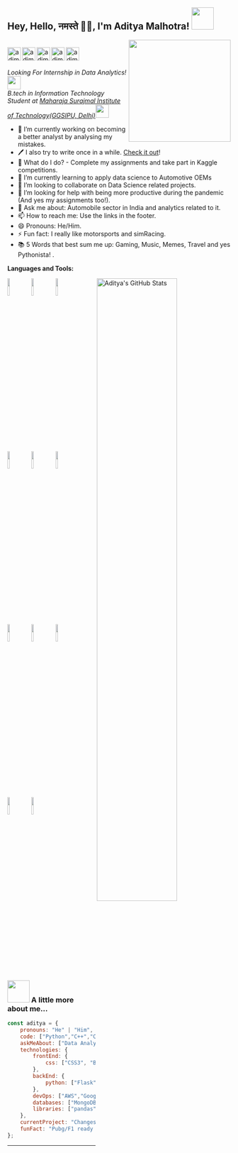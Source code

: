
<h2>Hey, Hello, नमस्ते 🙏🏻, I'm Aditya Malhotra! <img src="https://media.giphy.com/media/mGcNjsfWAjY5AEZNw6/giphy.gif" width="50"></h2> <img align='right' src="https://media.giphy.com/media/M9gbBd9nbDrOTu1Mqx/giphy.gif" width="230"> 
<br/>
<div align = 'left'>
<a href="https://twitter.com/adimalhotra11">
  <img align="left" alt="adimalhotra11 | Twitter" width="30px" src="https://image.flaticon.com/icons/svg/2111/2111703.svg" />
</a>
<a href="https://www.linkedin.com/in/adimalhotra11/">
  <img align="left" alt="adimalhotra11's LinkdeIN" width="30px" src="https://image.flaticon.com/icons/svg/2111/2111465.svg" />
</a>
<a href="https://anmolpant.github.io/">
  <img align="left" alt="adimalhotra11's Portfolio" width="30px" src="https://github.com/anmolpant/anmolpant/blob/master/assets/planet.svg" />
</a>
<a href="https://www.facebook.com/aditya.malhotra.12979/">
  <img align="left" alt="adimalhotra11's Facebook" width="30px" src="https://image.flaticon.com/icons/svg/2111/2111342.svg" />
</a>
<a href="(https://www.instagram.com/adimalhotra11/">
  <img align="left" alt="adimalhotra11's Instagram" width="30px" src="https://image.flaticon.com/icons/svg/2111/2111421.svg" />
</a>
</a> <br /> <br />

<p><em>Looking For Internship in Data Analytics!<img src="https://media.giphy.com/media/WUlplcMpOCEmTGBtBW/giphy.gif" width="30"></br>B.tech in Information Technology Student at <a href="http://www.msit.in/">Maharaja Surajmal Institute of Technology(GGSIPU, Delhi)</a><img src="https://media.giphy.com/media/fYSnHlufseco8Fh93Z/giphy.gif" width="30">
</em></p>

- 🔭 I’m currently working on becoming a better analyst by analysing my mistakes.
- 🖊️ I also try to write once in a while. [Check it out](https://medium.com/@adityamalhotramcs)!
- 🔮 What do I do? - Complete my assignments and take part in Kaggle competitions.
- 🌱 I’m currently learning to apply data science to Automotive OEMs 
- 👯 I’m looking to collaborate on Data Science related projects.
- 🤔 I’m looking for help with being more productive during the pandemic (And yes my assignments too!). 
- 💬 Ask me about: Automobile sector in India and analytics related to it.
- 📫 How to reach me: Use the links in the footer.
- 😄 Pronouns: He/Him.
- ⚡ Fun fact: I really like motorsports and simRacing.
- 📚 5 Words that best sum me up: Gaming, Music, Memes, Travel and yes Pythonista! .


**Languages and Tools:** 

<p>
  <a>
    <img width="60%" align="right" alt="Aditya's GitHub Stats" src="https://github-readme-stats.vercel.app/api?username=adimalhotra11&show_icons=true&hide_border=true" />
  </a>


  <code><img width="10%" src="https://www.vectorlogo.zone/logos/python/python-ar21.svg"></code>
  <code><img width="10%" src="https://www.vectorlogo.zone/logos/tensorflow/tensorflow-ar21.svg"></code>
  <code><img width="10%" src="https://www.vectorlogo.zone/logos/opencv/opencv-ar21.svg"></code>
  <br />
  <code><img width="10%" src="https://www.vectorlogo.zone/logos/numpy/numpy-ar21.svg"></code>
  <code><img width="10%" src="https://www.vectorlogo.zone/logos/w3_html5/w3_html5-ar21.svg"></code>
  <code><img width="10%" src="https://www.vectorlogo.zone/logos/amazon_aws/amazon_aws-ar21.svg"></code>
  <br />
  <code><img width="10%" src="https://www.vectorlogo.zone/logos/mysql/mysql-ar21.svg"></code>
  <code><img width="10%" src="https://www.vectorlogo.zone/logos/sqlite/sqlite-ar21.svg"></code>
  <code><img width="10%" src="https://www.vectorlogo.zone/logos/pocoo_flask/pocoo_flask-ar21.svg"></code>
  <br />
  <code><img width="10%" src="https://www.vectorlogo.zone/logos/git-scm/git-scm-ar21.svg"></code>
  <code><img width="10%" src="https://www.vectorlogo.zone/logos/google_cloud/google_cloud-ar21.svg"></code>
  <br />
  
  

</p>

<div align="center">

</div>


### <img src="https://media.giphy.com/media/VgCDAzcKvsR6OM0uWg/giphy.gif" width="50"> A little more about me...  

```javascript
const aditya = {
    pronouns: "He" | "Him",
    code: ["Python","C++","C","Java"],
    askMeAbout: ["Data Analytics", "Machine learning/Deep Learning", "Gaming", "Memes"],
    technologies: {
        frontEnd: {
            css: ["CSS3", "Bootstrap"]
        },
        backEnd: {
            python: ["Flask","django"]
        },
        devOps: ["AWS","Google Cloud Platform"],
        databases: ["MongoDB", "MySql", "sqlite"],
        libraries: ["pandas", "numpy", "matplotlib", "open-cv", "PyTesseract"]
    },
    currentProject: "Changes in ground water level in Delhi over a span of+ years.",
    funFact: "Pubg/F1 ready for a match/race."
};
```




---
</p>
